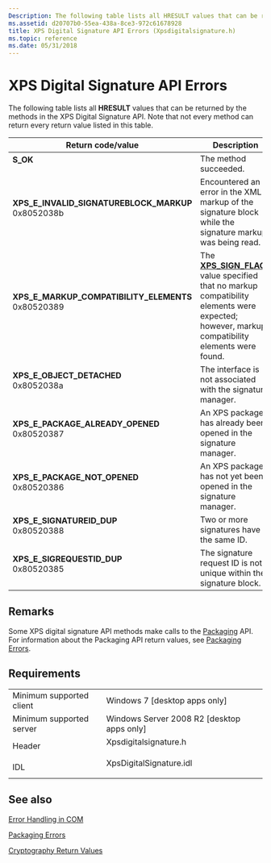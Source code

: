 ```yaml
---
Description: The following table lists all HRESULT values that can be returned by the methods in the XPS Digital Signature API.
ms.assetid: d20707b0-55ea-438a-8ce3-972c61678928
title: XPS Digital Signature API Errors (Xpsdigitalsignature.h)
ms.topic: reference
ms.date: 05/31/2018
---
```


# XPS Digital Signature API Errors

The following table lists all **HRESULT** values that can be returned by the methods in the XPS Digital Signature API. Note that not every method can return every return value listed in this table.



| Return code/value                                                                                                                                                                                                                                                                                  | Description                                                                                                                                                                       |
|----------------------------------------------------------------------------------------------------------------------------------------------------------------------------------------------------------------------------------------------------------------------------------------------------|-----------------------------------------------------------------------------------------------------------------------------------------------------------------------------------|
| <span id="S_OK"></span><span id="s_ok"></span><dl> <dt>**S\_OK**</dt> </dl>                                                                                                                                                                 | The method succeeded.<br/>                                                                                                                                                  |
| <span id="XPS_E_INVALID_SIGNATUREBLOCK_MARKUP"></span><span id="xps_e_invalid_signatureblock_markup"></span><dl> <dt>**XPS\_E\_INVALID\_SIGNATUREBLOCK\_MARKUP**</dt> <dt>0x8052038b</dt> </dl> | Encountered an error in the XML markup of the signature block while the signature markup was being read.<br/>                                                               |
| <span id="XPS_E_MARKUP_COMPATIBILITY_ELEMENTS"></span><span id="xps_e_markup_compatibility_elements"></span><dl> <dt>**XPS\_E\_MARKUP\_COMPATIBILITY\_ELEMENTS**</dt> <dt>0x80520389</dt> </dl> | The [**XPS\_SIGN\_FLAGS**](/windows/win32/api/xpsdigitalsignature/ne-xpsdigitalsignature-xps_sign_flags) value specified that no markup compatibility elements were expected; however, markup compatibility elements were found.<br/> |
| <span id="XPS_E_OBJECT_DETACHED"></span><span id="xps_e_object_detached"></span><dl> <dt>**XPS\_E\_OBJECT\_DETACHED**</dt> <dt>0x8052038a</dt> </dl>                                            | The interface is not associated with the signature manager.<br/>                                                                                                            |
| <span id="XPS_E_PACKAGE_ALREADY_OPENED"></span><span id="xps_e_package_already_opened"></span><dl> <dt>**XPS\_E\_PACKAGE\_ALREADY\_OPENED**</dt> <dt>0x80520387</dt> </dl>                      | An XPS package has already been opened in the signature manager. <br/>                                                                                                      |
| <span id="XPS_E_PACKAGE_NOT_OPENED"></span><span id="xps_e_package_not_opened"></span><dl> <dt>**XPS\_E\_PACKAGE\_NOT\_OPENED**</dt> <dt>0x80520386</dt> </dl>                                  | An XPS package has not yet been opened in the signature manager. <br/>                                                                                                      |
| <span id="XPS_E_SIGNATUREID_DUP"></span><span id="xps_e_signatureid_dup"></span><dl> <dt>**XPS\_E\_SIGNATUREID\_DUP**</dt> <dt>0x80520388</dt> </dl>                                            | Two or more signatures have the same ID.<br/>                                                                                                                               |
| <span id="XPS_E_SIGREQUESTID_DUP"></span><span id="xps_e_sigrequestid_dup"></span><dl> <dt>**XPS\_E\_SIGREQUESTID\_DUP**</dt> <dt>0x80520385</dt> </dl>                                         | The signature request ID is not unique within the signature block.<br/>                                                                                                     |



 

## Remarks

Some XPS digital signature API methods make calls to the [Packaging](/previous-versions/windows/desktop/opc/packaging) API. For information about the Packaging API return values, see [Packaging Errors](/previous-versions/windows/desktop/opc/packaging-errors).

## Requirements



|                                     |                                                                                                    |
|-------------------------------------|----------------------------------------------------------------------------------------------------|
| Minimum supported client<br/> | Windows 7 \[desktop apps only\]<br/>                                                         |
| Minimum supported server<br/> | Windows Server 2008 R2 \[desktop apps only\]<br/>                                            |
| Header<br/>                   | <dl> <dt>Xpsdigitalsignature.h</dt> </dl>   |
| IDL<br/>                      | <dl> <dt>XpsDigitalSignature.idl</dt> </dl> |



## See also

<dl> <dt>

[Error Handling in COM](../com/error-handling-in-com.md)
</dt> <dt>

[Packaging Errors](/previous-versions/windows/desktop/opc/packaging-errors)
</dt> <dt>

[Cryptography Return Values](/windows/desktop/SecCrypto/cryptography-return-values)
</dt> </dl>

 

